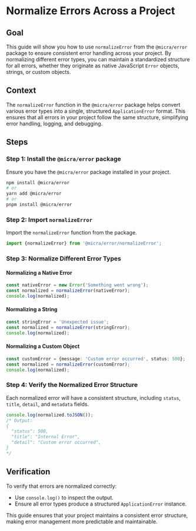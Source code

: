 # Normalize Errors Across a Project

## Goal

This guide will show you how to use `normalizeError` from the `@micra/error` package to ensure consistent error handling across your project. By normalizing different error types, you can maintain a standardized structure for all errors, whether they originate as native JavaScript `Error` objects, strings, or custom objects.

## Context

The `normalizeError` function in the `@micra/error` package helps convert various error types into a single, structured `ApplicationError` format. This ensures that all errors in your project follow the same structure, simplifying error handling, logging, and debugging.

## Steps

### Step 1: Install the `@micra/error` package

Ensure you have the `@micra/error` package installed in your project.

```bash
npm install @micra/error
# or
yarn add @micra/error
# or
pnpm install @micra/error
```

### Step 2: Import `normalizeError`

Import the `normalizeError` function from the package.

```ts
import {normalizeError} from '@micra/error/normalizeError';
```

### Step 3: Normalize Different Error Types

#### Normalizing a Native Error

```ts
const nativeError = new Error('Something went wrong');
const normalized = normalizeError(nativeError);
console.log(normalized);
```

#### Normalizing a String

```ts
const stringError = 'Unexpected issue';
const normalized = normalizeError(stringError);
console.log(normalized);
```

#### Normalizing a Custom Object

```ts
const customError = {message: 'Custom error occurred', status: 500};
const normalized = normalizeError(customError);
console.log(normalized);
```

### Step 4: Verify the Normalized Error Structure

Each normalized error will have a consistent structure, including `status`, `title`, `detail`, and `metadata` fields.

```ts
console.log(normalized.toJSON());
/* Output:
{
  "status": 500,
  "title": "Internal Error",
  "detail": "Custom error occurred",
}
*/
```

## Verification

To verify that errors are normalized correctly:

- Use `console.log()` to inspect the output.
- Ensure all error types produce a structured `ApplicationError` instance.

This guide ensures that your project maintains a consistent error structure, making error management more predictable and maintainable.
